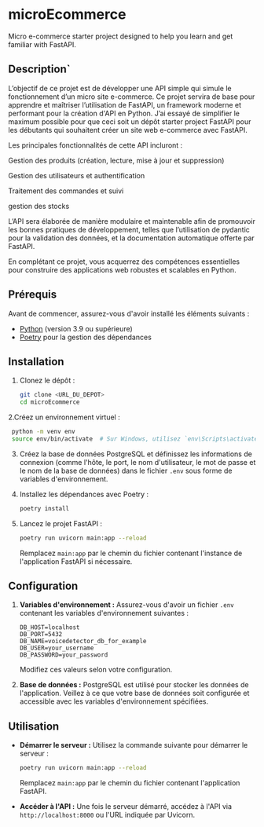 # microEcommerce
Micro e-commerce starter project designed to help you learn and get familiar with FastAPI.

## Description`
L’objectif de ce projet est de développer une API simple qui simule le fonctionnement d’un micro site e-commerce. Ce projet servira de base pour apprendre et maîtriser l’utilisation de FastAPI, un framework moderne et performant pour la création d'API en Python. J’ai essayé de simplifier le maximum possible pour que ceci soit un dépôt starter project FastAPI pour les débutants qui souhaitent créer un site web e-commerce avec FastAPI.

Les principales fonctionnalités de cette API incluront :

Gestion des produits (création, lecture, mise à jour et suppression)

Gestion des utilisateurs et authentification

Traitement des commandes et suivi

gestion des stocks

L’API sera élaborée de manière modulaire et maintenable afin de promouvoir les bonnes pratiques de développement, telles que l’utilisation de pydantic pour la validation des données, et la documentation automatique offerte par FastAPI.

En complétant ce projet, vous acquerrez des compétences essentielles pour construire des applications web robustes et scalables en Python.
## Prérequis
Avant de commencer, assurez-vous d'avoir installé les éléments suivants :

- [Python](https://www.python.org/downloads/) (version 3.9 ou supérieure)
- [Poetry](https://python-poetry.org/docs/#installation) pour la gestion des dépendances

## Installation

1. Clonez le dépôt :

   ```bash
   git clone <URL_DU_DEPOT>
   cd microEcommerce 
   ```
2.Créez un environnement virtuel :
   ```bash
    python -m venv env
    source env/bin/activate  # Sur Windows, utilisez `env\Scripts\activate` 
  ```
 3. Créez la base de données PostgreSQL et définissez les informations de connexion (comme l'hôte, le port, le nom d'utilisateur, le mot de passe et le nom de la base de données) dans le fichier `.env` sous forme de variables d'environnement.
4. Installez les dépendances avec Poetry :

   ```bash
   poetry install
   ```

4. Lancez le projet FastAPI :

   ```bash
   poetry run uvicorn main:app --reload
   ```

   Remplacez `main:app` par le chemin du fichier contenant l'instance de l'application FastAPI si nécessaire.

## Configuration

1. **Variables d'environnement :**
   Assurez-vous d'avoir un fichier `.env` contenant les variables d'environnement suivantes :

   ```
   DB_HOST=localhost
   DB_PORT=5432
   DB_NAME=voicedetector_db_for_example
   DB_USER=your_username
   DB_PASSWORD=your_password
   ```

   Modifiez ces valeurs selon votre configuration.

2. **Base de données :**
   PostgreSQL est utilisé pour stocker les données de l'application. Veillez à ce que votre base de données soit configurée et accessible avec les variables d'environnement spécifiées.

## Utilisation

- **Démarrer le serveur :** Utilisez la commande suivante pour démarrer le serveur :

   ```bash
   poetry run uvicorn main:app --reload
   ```

   Remplacez `main:app` par le chemin du fichier contenant l'application FastAPI.

- **Accéder à l'API :** Une fois le serveur démarré, accédez à l'API via `http://localhost:8000` ou l'URL indiquée par Uvicorn.

